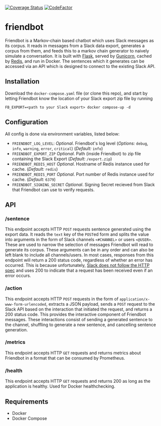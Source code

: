 [![Coverage Status](https://coveralls.io/repos/github/barrelmaker97/friendbot/badge.svg?branch=master)](https://coveralls.io/github/barrelmaker97/friendbot?branch=master)
[![CodeFactor](https://www.codefactor.io/repository/github/barrelmaker97/friendbot/badge/master)](https://www.codefactor.io/repository/github/barrelmaker97/friendbot/overview/master)

# friendbot
Friendbot is a Markov-chain based chatbot which uses Slack messages as its corpus. It reads in messages from a Slack data export, generates a corpus from them, and feeds this to a markov chain generator to naively simulate a conversation. It is built with [Flask](https://palletsprojects.com/p/flask/), served by [Gunicorn](https://gunicorn.org/), cached by [Redis](https://redis.io/), and run in Docker. The sentences which it generates can be accessed via an API which is designed to connect to the existing Slack API.

## Installation
Download the `docker-compose.yaml` file (or clone this repo), and start by letting Friendbot know the location of your Slack export zip file by running
```
FB_EXPORT=<path to your Slack export> docker compose-up -d
```

## Configuration
All config is done via environment variables, listed below:

* `FRIENDBOT_LOG_LEVEL`: _Optional_. Friendbot's log level (*Options:* `debug`, `info`, `warning`, `error`, `critical`) (*Default:* `info`)
* `FRIENDBOT_EXPORT_ZIP` _Optional_. Path (inside Friendbot) to zip file containing the Slack Export (*Default:* `/export.zip`)
* `FRIENDBOT_REDIS_HOST` _Optional_. Hostname of Redis instance used for cache. (*Default:* `redis`)
* `FRIENDBOT_REDIS_PORT` _Optional_. Port number of Redis instance used for cache. (*Default:* `6379`)
* `FRIENDBOT_SIGNING_SECRET` _Optional_. Signing Secret recieved from Slack that Friendbot can use to verify requests.

## API
### /sentence
This endpoint accepts HTTP `POST` requests sentence generated using the export data. It reads the `text` key of the `POST`ed form and splits the value into arguments in the form of Slack channels `<#CHANNEL>` or users `<@USER>`. These are used to narrow the selection of messages Friendbot will read to generate its corpus. These arguments can be in any order and can also be left blank to include all channels/users. In most cases, responses from this endpoint will return a 200 status code, regardless of whether an error has occurred. This is because unfortunately, [Slack does not follow the HTTP spec](https://api.slack.com/slash-commands#responding_with_errors) and uses 200 to indicate that a request has been received even if an error occurs.

### /action
This endpoint accepts HTTP `POST` requests in the form of `application/x-www-form-urlencoded`, extracts a JSON payload, sends a `POST` request to the Slack API based on the interaction that initiated the request, and returns a 200 status code. This provides the interactive component of Friendbot messages. These interactions consist of sending a generated sentence to the channel, shuffling to generate a new sentence, and cancelling sentence generation.

### /metrics
This endpoint accepts HTTP `GET` requests and returns metrics about Friendbot in a format that can be consumed by Prometheus.

### /health
This endpoint accepts HTTP `GET` requests and returns 200 as long as the application is healthy. Used for Docker healthchecking.

## Requirements
* Docker
* Docker Compose
